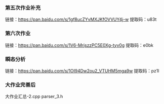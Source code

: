 ### 第五次作业补充
链接：https://pan.baidu.com/s/1gf8ucZYvMXJKfOVVUY4j-w 
提取码：u83t 

### 第六次作业
链接：https://pan.baidu.com/s/1V6-MrjszzPC5E0Xg-tyv0g 
提取码：e0bk 

### 瞬态分析
链接：https://pan.baidu.com/s/1OI94Dw2ou2_VTUHM5mga9w 
提取码：pz1l 

### 大作业完善后
大作业汇总-2.cpp  parser_3.h
